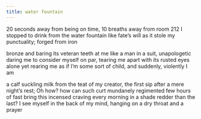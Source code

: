 ```yaml
---
title: water fountain
---
```

20 seconds away from being on time, 10 breaths away from room 212 I stopped
to drink from the water fountain like fate’s will as it stole my punctuality;
forged from iron

bronze and baring 
its veteran teeth at me like a man in a suit, unapologetic
daring me to consider myself on par,
tearing me apart with its rusted eyes alone yet
rearing me as if I’m some sort of child, and suddenly, violently I am

a calf suckling milk from the teat
of my creator, the first sip after a mere night’s rest; Oh how? how can such curt
mundanely regimented few hours of fast bring this incensed craving every morning 
in a shade redder than the last?
I see myself in the back of my mind, hanging
on a dry throat and a prayer